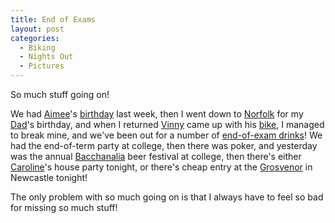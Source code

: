 ```yaml
---
title: End of Exams
layout: post
categories:
  - Biking
  - Nights Out
  - Pictures
---
```

So much stuff going on!

We had [Aimee](https://pictures.scholesmafia.co.uk/index.php/?profile=32)'s [birthday](https://pictures.scholesmafia.co.uk/index.php/2007/05/25.05.07-aimee's-birthday/) last week, then I went down to [Norfolk](https://pictures.scholesmafia.co.uk/index.php/2007/05/26.05.07_27.05.07-wells/) for my [Dad](https://pictures.scholesmafia.co.uk/index.php/?profile=37)'s birthday, and when I returned [Vinny](https://pictures.scholesmafia.co.uk/index.php/?profile=27) came up with his [bike](https://pictures.scholesmafia.co.uk/index.php/2007/05/30.05.07-durham/), I managed to break mine, and we've been out for a number of [end-of-exam drinks](https://pictures.scholesmafia.co.uk/index.php/2007/05/31.05.07_01.06.07-lloyds,love-shack/)! We had the end-of-term party at college, then there was poker, and yesterday was the annual [Bacchanalia](https://en.wikipedia.org/wiki/Bacchanalia) beer festival at college, then there's either [Caroline](https://pictures.scholesmafia.co.uk/index.php/?profile=46)'s house party tonight, or there's cheap entry at the [Grosvenor](https://www.grosvenorcasinos.com/) in Newcastle tonight!

The only problem with so much going on is that I always have to feel so bad for missing so much stuff!
